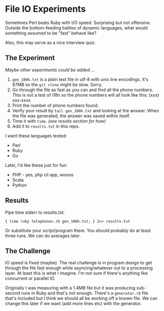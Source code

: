 # File IO Experiments

Sometimes Perl beats Ruby with I/O speed.  Surprising but not offensive.
Outside the bottom-feeding battles of dynamic languages, what would
something assumed to be "fast" behave like?

Also, this may serve as a nice interview quiz.

## The Experiment

_Maybe other experiments could be added ..._

1. `gen_100k.txt` is a plain text file in utf-8 with unix line
   encodings.  It's 87MB so the `git clone` might be slow.  Sorry.
1. Go through the file as fast as you can and find all the phone
   numbers.  This is not a test of i18n so the phone numbers will all
   look like this: (xxx) xxx-xxxx
1. Print the number of phone numbers found.
1. Verify your result by `tail gen_100k.txt` and looking at the answer.
   When the file was generated, the answer was saved within itself.
1. Time it with `time`.  _(see results section for how)_
1. Add it to `results.txt` in this repo.

I want these languages tested:

* Perl
* Ruby
* Go

Later, I'd like these just for fun:

* PHP - yes, php cli app, woooo
* Scala
* Python

## Results
Pipe time stderr to results.txt.

    { time ruby telephones.rb gen_100k.txt; } 2>> results.txt

Or substitute your script/program there.  You should probably do at least three runs.  We can do averages later.


## The Challenge

IO speed is fixed (maybe).  The real challenge is in program design to get through the file fast enough while asyncing/whatever out to a processing layer.  At least this is what I imagine.  I'm not sure if there's anything like concurrent or parallel IO.

Originally I was measuring with a 1.4MB file but it was producing
sub-second runs in Ruby and that's not enough.  There's a `generator.rb`
file that's included but I think we should all be working off a known
file.  We can change this later if we want (add more lines etc) with the
generator.
